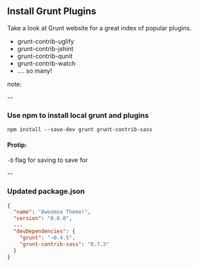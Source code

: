 ## Install Grunt Plugins

Take a look at Grunt website for a great index of popular plugins.

- grunt-contrib-uglify
- grunt-contrib-jshint
- grunt-contrib-qunit
- grunt-contrib-watch
- .... so many! <!-- .element: class="fragment" data-index="0" -->

note:



--

### Use npm to install local grunt and plugins ###

```shell
npm install --save-dev grunt grunt-contrib-sass

```
#### Protip:
`-D` flag for saving to save for


--

### Updated package.json

```json
{
  "name": "Aweomse Theme!",
  "version": "0.0.0",
  ...
  "devDependencies": {
    "grunt": "~0.4.5",
    "grunt-contrib-sass": "0.7.3"
  }
}
```
